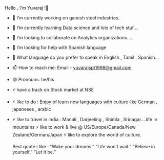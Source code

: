  Hello , I'm Yuvaraj !👋
- 🔭 I’m currently working on ganesh steel industries.
- 🌱 I’m currently learning  Data science and lots of tech stuf....
- 👯 I’m looking to collaborate on Analytics organizations....
- 🤔 I’m looking for help with Spanish language 
- 💬 What language do you prefer to speak in English , Tamil ,  Spanish...
- 📫 How to reach me: Email - yuvarajspt1998@gmail.com 
- 😄 Pronouns: he/his
- ⚡ have a track on Stock market at NSE
- ⚡ like to do  : Enjoy of learn new languages with culture like German , japaneses , arabic 
- ⚡ like to travel in india : Manali , Darjeeling , Shimla , Srinagar....life in mountains 
  ⚡ like to work & live @ US/Europe/Canada/New Zealand/German/Japan 
  ⚡ like to explore the world of culture.
  
  Best quote i like  :  “Wake your dreams.” “Life won't wait.” “Believe in yourself.” “Let it be.”
  
  
